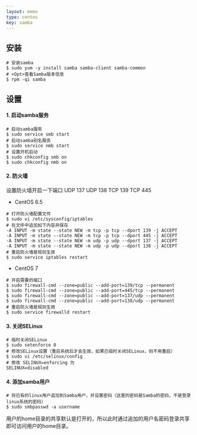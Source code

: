 ```yaml
---
layout: memo
type: centos
key: samba
---
```


## 安装

```shell
# 安装samba
$ sudo yum -y install samba samba-client samba-common
# <Opt>查看Samba版本信息
$ rpm -qi samba
```
## 设置

#### 1. 启动samba服务
```shell
# 启动samba服务
$ sudo service smb start
# 启动samba别名服务
$ sudo service nmb start
# 设置开机启动
$ sudo chkconfig smb on
$ sudo chkconfig nmb on
```
#### 2. 防火墙
设置防火墙开启一下端口
UDP 137
UDP 138
TCP 139
TCP 445
- CentOS 6.5
```shell
# 打开防火墙配置文件
$ sudo vi /etc/sysconfig/iptables
# 在文件中追加如下内容并保存
-A INPUT -m state --state NEW -m tcp -p tcp --dport 139 -j ACCEPT
-A INPUT -m state --state NEW -m tcp -p tcp --dport 445 -j ACCEPT
-A INPUT -m state --state NEW -m udp -p udp --dport 137 -j ACCEPT
-A INPUT -m state --state NEW -m udp -p udp --dport 138 -j ACCEPT
# 重启防火墙是规则生效
$ sudo service iptables restart
```
- CentOS 7
```shell
# 开启需要的端口
$ sudo firewall-cmd --zone=public --add-port=139/tcp --permanent
$ sudo firewall-cmd --zone=public --add-port=445/tcp --permanent
$ sudo firewall-cmd --zone=public --add-port=137/udp --permanent
$ sudo firewall-cmd --zone=public --add-port=138/udp --permanent
# 重启防火墙是规则生效
$ sudo service firewalld restart
```

#### 3. 关闭SELinux
```shell
# 临时关闭SELinux
$ sudo setenforce 0
# 修改SELinux设置（重启系统后才会生效，如果已临时关闭SELinux，则不用重启）
$ sudo vi /etc/selinux/config
# 修改 SELINUX=enforcing 为
SELINUX=disabled
```
#### 4. 添加samba用户
```shell
# 将已有的linux用户追加到Samba用户，并设置密码（这里的密码是Samba的密码，不是登录linux系统的密码）
$ sudo smbpasswd -a username
```
用户的home目录的共享默认是打开的，所以此时通过追加的用户名密码登录共享即可访问用户的home目录。
